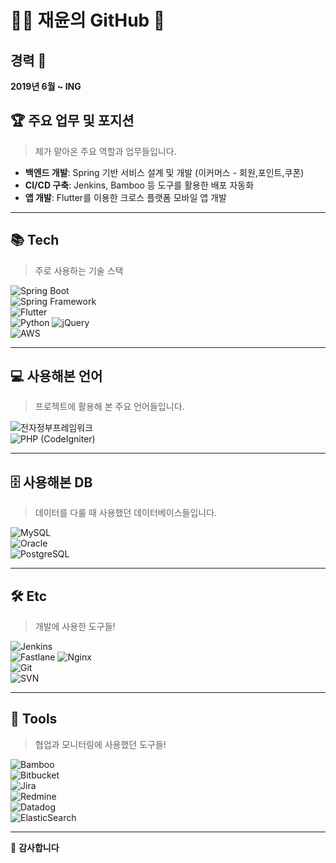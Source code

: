 # 🧑‍💻 재윤의 GitHub 🌈


## 경력 🚀
**2019년 6월 ~ ING**  

## 🏆 주요 업무 및 포지션
> 제가 맡아온 주요 역할과 업무들입니다.  

- **백엔드 개발**: Spring 기반 서비스 설계 및 개발  (이커머스 - 회원,포인트,쿠폰)
- **CI/CD 구축**: Jenkins, Bamboo 등 도구를 활용한 배포 자동화  
- **앱 개발**: Flutter를 이용한 크로스 플랫폼 모바일 앱 개발  

---

## 📚 Tech
> 주로 사용하는 기술 스택

![Spring Boot](https://img.shields.io/badge/SpringBoot-6DB33F?style=for-the-badge&logo=springboot&logoColor=white)  
![Spring Framework](https://img.shields.io/badge/SpringFramework-6DB33F?style=for-the-badge&logo=spring&logoColor=white)  
![Flutter](https://img.shields.io/badge/Flutter-02569B?style=for-the-badge&logo=flutter&logoColor=white)  
![Python](https://img.shields.io/badge/Python-3776AB?style=for-the-badge&logo=python&logoColor=white)
![jQuery](https://img.shields.io/badge/jQuery-0769AD?style=for-the-badge&logo=jquery&logoColor=white)  
![AWS](https://img.shields.io/badge/AWS-232F3E?style=for-the-badge&logo=amazonaws&logoColor=white)

---

## 💻 사용해본 언어
> 프로젝트에 활용해 본 주요 언어들입니다.  

![전자정부프레임워크](https://img.shields.io/badge/%EC%A0%84%EC%9E%90%EC%A0%95%EB%B6%80%ED%94%84%EB%A0%88%EC%9E%84%EC%9B%83-1572B6?style=for-the-badge&logo=java&logoColor=white)  
![PHP (CodeIgniter)](https://img.shields.io/badge/PHP(CodeIgniter)-777BB4?style=for-the-badge&logo=php&logoColor=white)  

---

## 🗄️ 사용해본 DB
> 데이터를 다룰 때 사용했던 데이터베이스들입니다.  

![MySQL](https://img.shields.io/badge/MySQL-4479A1?style=for-the-badge&logo=mysql&logoColor=white)  
![Oracle](https://img.shields.io/badge/Oracle-F80000?style=for-the-badge&logo=oracle&logoColor=white)  
![PostgreSQL](https://img.shields.io/badge/PostgreSQL-336791?style=for-the-badge&logo=postgresql&logoColor=white)  

---

## 🛠️ Etc
> 개발에 사용한 도구들!  

![Jenkins](https://img.shields.io/badge/Jenkins-D24939?style=for-the-badge&logo=jenkins&logoColor=white)  
![Fastlane](https://img.shields.io/badge/Fastlane-4682B4?style=for-the-badge&logo=fastlane&logoColor=white)
![Nginx](https://img.shields.io/badge/Nginx-009639?style=for-the-badge&logo=nginx&logoColor=white)  
![Git](https://img.shields.io/badge/Git-F05032?style=for-the-badge&logo=git&logoColor=white)  
![SVN](https://img.shields.io/badge/Subversion-809CC9?style=for-the-badge&logo=subversion&logoColor=white)  

---

## 🧰 Tools
> 협업과 모니터링에 사용했던 도구들!  

![Bamboo](https://img.shields.io/badge/Bamboo-0052CC?style=for-the-badge&logo=bamboo&logoColor=white)  
![Bitbucket](https://img.shields.io/badge/Bitbucket-0052CC?style=for-the-badge&logo=bitbucket&logoColor=white)  
![Jira](https://img.shields.io/badge/Jira-0052CC?style=for-the-badge&logo=jira&logoColor=white)  
![Redmine](https://img.shields.io/badge/Redmine-B32024?style=for-the-badge&logo=redmine&logoColor=white)  
![Datadog](https://img.shields.io/badge/Datadog-632CA6?style=for-the-badge&logo=datadog&logoColor=white)  
![ElasticSearch](https://img.shields.io/badge/ElasticSearch-005571?style=for-the-badge&logo=elasticsearch&logoColor=white)  

---

🌈 **감사합니다**  


